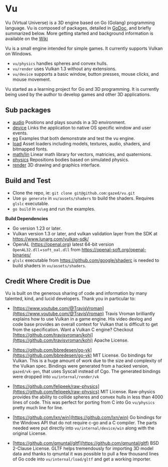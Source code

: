 <!-- Copyright © 2013-2024 Galvanized Logic Inc. -->

# Vu

Vu (Virtual Universe) is a 3D engine based on Go (Golang) programming language.
Vu is composed of packages, detailed in [GoDoc](http://godoc.org/github.com/gazed/vu),
and briefly summarized below. More getting started and background information is available
on the [Wiki](https://github.com/gazed/vu/wiki)

Vu is a small engine intended for simple games. It currently supports Vulkan on Windows.

* `vu/physics` handles spheres and convex hulls.
* `vu/render` uses Vulkan 1.3 without any extensions.
* `vu/device` supports a basic window, button presses, mouse clicks, and mouse movement. 

Vu started as a learning project for Go and 3D programming.
It is currently being used by the author to develop games and other 3D applications.

Sub packages
--------

* [audio](http://godoc.org/github.com/gazed/vu/audio) Positions and plays sounds in a 3D environment.
* [device](http://godoc.org/github.com/gazed/vu/device)  Links the application to native OS specific window and user events.
* [eg](http://godoc.org/github.com/gazed/vu/eg) Examples that both demonstrate and test the vu engine.
* [load](http://godoc.org/github.com/gazed/vu/load) Asset loaders including models, textures, audio, shaders, and bitmapped fonts.
* [math/lin](http://godoc.org/github.com/gazed/vu/math/lin) Linear math library for vectors, matricies, and quaternions.
* [physics](http://godoc.org/github.com/gazed/vu/physics) Repositions bodies based on simulated physics.
* [render](http://godoc.org/github.com/gazed/vu/render) 3D drawing and graphics interface.

Build and Test
------

* Clone the repo, ie: `git clone git@github.com:gazed/vu.git`
* Use `go generate` in `vu/assets/shaders` to build the shaders. Requires `glslc` executable.
* `go build` in `vu\eg` and run the examples.

**Build Dependencies**

* Go version 1.23 or later.
* Vulkan version 1.3 or later, and vulkan validation layer from the SDK at https://www.lunarg.com/vulkan-sdk/
* OpenAL (https://openal.org) latest 64-bit version `OpenAL32.dll`+`soft_oal.dll` from https://openal-soft.org/openal-binaries/
* `glslc` executable from https://github.com/google/shaderc is needed to build shaders in `vu/assets/shaders`.

Credit Where Credit is Due
--------

Vu is built on the generous sharing of code and information by many talented, kind,
and lucid developers. Thank you in particular to:

* [https://www.youtube.com/@TravisVroman](https://www.youtube.com/@TravisVroman)
  Travis Vroman brilliantly explains how to use Vulkan in a game engine.
  His video devlog and code base provides an overall context for Vulkan that is
  difficult to get from the specification. Want a Vulkan C engine? Checkout 
  [https://github.com/travisvroman/kohi](https://github.com/travisvroman/kohi) Apache License.

* [https://github.com/bbredesen/go-vk](https://github.com/bbredesen/go-vk) MIT License.
  Go bindings for Vulkan. This is a huge amount of work due to the size and complexity of the Vulkan spec.
  Bindings were generated from a hacked version, `gazed/vk-gen`, that uses Syscall instead of Cgo.
  The generated bindings were dropped into `vu/internal/render/vk`

* [https://github.com/felipeek/raw-physics](https://github.com/felipeek/raw-physics) MIT License.
  Raw-physics provides the ability to collide spheres and convex hulls in less than 4000 lines of code.
  This was perfect for porting from C into Go `vu/physics` pretty much line for line.

* [https://github.com/lxn/win](https://github.com/lxn/win)
  Go bindings for the Windows API that do not require c-go and a C compiler.
  The parts needed were put directly into `vu/internal/device/win` along with the original License.

* [https://github.com/qmuntal/gltf](https://github.com/qmuntal/gltf) BSD 2-Clause License.
  GLTF helps tremendously for importing 3D model data and thanks to qmuntal it was possible
  to pull a few thousand lines of Go code into `vu/internal/load/gltf` and get a working importer.
